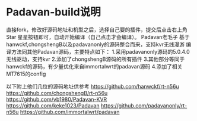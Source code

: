 # Padavan-build说明
直接fork，修改好源码地址和机型之后，选择自己要的插件，提交后点击右上角Star 星星按钮即可，自动开始编译（自己点击才会编译）。
Padavan老毛子
基于hanwckf,chongshengB以及padavanonly的源码整合而来，支持kvr无线漫游
编译方法同其他Padavan源码，主要特点如下：
1.采用padavanonly源码的5.0.4.0无线驱动，支持kvr
2.添加了chongshengB源码的所有插件
3.其他部分等同于hanwckf的源码，有少量优化来自immortalwrt的padavan源码
4.添加了相关MT7615的config

以下附上他们几位的源码地址供参考
https://github.com/hanwckf/rt-n56u
https://github.com/chongshengB/rt-n56u
https://github.com/vb1980/Padavan-KVR
https://github.com/keke1023/Padavan
https://github.com/padavanonly/rt-n56u
https://github.com/immortalwrt/padavan
